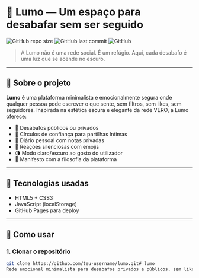 # 🌌 Lumo — Um espaço para desabafar sem ser seguido

![GitHub repo size](https://img.shields.io/github/repo-size/teu-username/lumo)
![GitHub last commit](https://img.shields.io/github/last-commit/teu-username/lumo)
![GitHub](https://img.shields.io/github/license/teu-username/lumo)

> A Lumo não é uma rede social. É um refúgio.
> Aqui, cada desabafo é uma luz que se acende no escuro.

---

## 🧠 Sobre o projeto

**Lumo** é uma plataforma minimalista e emocionalmente segura onde qualquer pessoa pode escrever o que sente, sem filtros, sem likes, sem seguidores. Inspirada na estética escura e elegante da rede VERO, a Lumo oferece:

- 📝 Desabafos públicos ou privados
- 👥 Círculos de confiança para partilhas íntimas
- 📓 Diário pessoal com notas privadas
- 💜 Reações silenciosas com emojis
- 🌗 Modo claro/escuro ao gosto do utilizador
- 📜 Manifesto com a filosofia da plataforma

---

## 🧰 Tecnologias usadas

- HTML5 + CSS3
- JavaScript (localStorage)
- GitHub Pages para deploy

---

## 🚀 Como usar

### 1. Clonar o repositório

```bash
git clone https://github.com/teu-username/lumo.git# lumo
Rede emocional minimalista para desabafos privados e públicos, sem likes nem seguidores.
